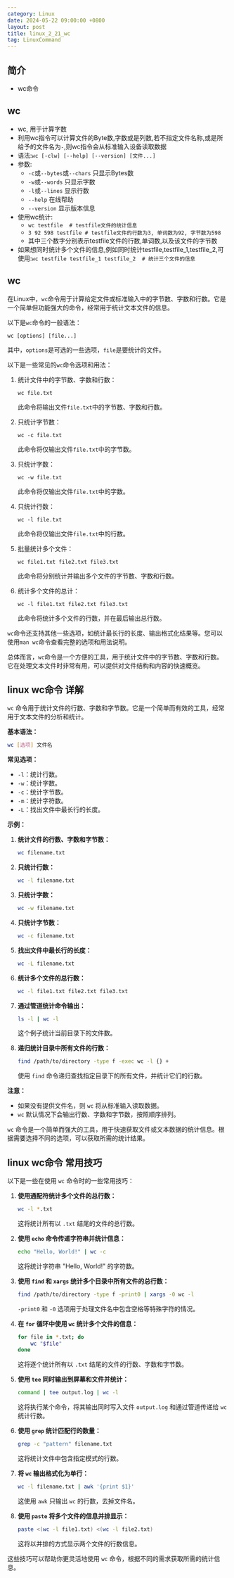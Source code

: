 ```yaml
---
category: Linux
date: 2024-05-22 09:00:00 +0800
layout: post
title: linux_2_21_wc
tag: LinuxCommand
---
```

## 简介

+ wc命令

## wc  

+ wc, 用于计算字数
+ 利用wc指令可以计算文件的Byte数,字数或是列数,若不指定文件名称,或是所给予的文件名为`-`,则wc指令会从标准输入设备读取数据
+ 语法:`wc [-clw] [--help] [--version] [文件...]`
+ 参数:
  + `-c`或`--bytes`或`--chars` 只显示Bytes数
  + `-w`或`--words` 只显示字数
  + `-l`或`--lines` 显示行数
  + `--help` 在线帮助
  + `--version` 显示版本信息
+ 使用wc统计:
  + `wc testfile  # testfile文件的统计信息`
  + `3 92 598 testfile # testfile文件的行数为3, 单词数为92, 字节数为598`
  + 其中三个数字分别表示testfile文件的行数,单词数,以及该文件的字节数
+ 如果想同时统计多个文件的信息,例如同时统计testfile,testfile_1,testfile_2,可使用:`wc testfile testfile_1 testfile_2  # 统计三个文件的信息`

## wc

<!-- + `wc`,命令用于计算字数
+ 利用`wc`指令我们可以计算文件的Byte数，字数，或者是列数，如果不指定文件名称，或者是所给的文件名为`"-"`，则wc指令会从标准如入设备读取数据
+ 语法：`wc [-clw][--help][--version][files...]`
+ 参数：
  + `-c, -bytes, --chars`：只显示Bytes数
  + `-l， --lines`：显示行数
  + `-w, --words`：只显示字数
+ 查看某个目录下的文件数：`ls -l | grep "-" | wc -l` -->

在Linux中，`wc`命令用于计算给定文件或标准输入中的字节数、字数和行数。它是一个简单但功能强大的命令，经常用于统计文本文件的信息。

以下是`wc`命令的一般语法：

```
wc [options] [file...]
```

其中，`options`是可选的一些选项，`file`是要统计的文件。

以下是一些常见的`wc`命令选项和用法：

1. 统计文件中的字节数、字数和行数：
   ```
   wc file.txt
   ```

   此命令将输出文件`file.txt`中的字节数、字数和行数。

2. 只统计字节数：
   ```
   wc -c file.txt
   ```

   此命令将仅输出文件`file.txt`中的字节数。

3. 只统计字数：
   ```
   wc -w file.txt
   ```

   此命令将仅输出文件`file.txt`中的字数。

4. 只统计行数：
   ```
   wc -l file.txt
   ```

   此命令将仅输出文件`file.txt`中的行数。

5. 批量统计多个文件：
   ```
   wc file1.txt file2.txt file3.txt
   ```

   此命令将分别统计并输出多个文件的字节数、字数和行数。

6. 统计多个文件的总计：
   ```
   wc -l file1.txt file2.txt file3.txt
   ```

   此命令将统计多个文件的行数，并在最后输出总行数。

`wc`命令还支持其他一些选项，如统计最长行的长度、输出格式化结果等。您可以使用`man wc`命令查看完整的选项和用法说明。

总体而言，`wc`命令是一个方便的工具，用于统计文件中的字节数、字数和行数。它在处理文本文件时非常有用，可以提供对文件结构和内容的快速概览。

## linux wc命令 详解

`wc` 命令用于统计文件的行数、字数和字节数。它是一个简单而有效的工具，经常用于文本文件的分析和统计。

**基本语法：**
```bash
wc [选项] 文件名
```

**常见选项：**
- `-l`：统计行数。
- `-w`：统计字数。
- `-c`：统计字节数。
- `-m`：统计字符数。
- `-L`：找出文件中最长行的长度。

**示例：**
1. **统计文件的行数、字数和字节数：**
   ```bash
   wc filename.txt
   ```

2. **只统计行数：**
   ```bash
   wc -l filename.txt
   ```

3. **只统计字数：**
   ```bash
   wc -w filename.txt
   ```

4. **只统计字节数：**
   ```bash
   wc -c filename.txt
   ```

5. **找出文件中最长行的长度：**
   ```bash
   wc -L filename.txt
   ```

6. **统计多个文件的总行数：**
   ```bash
   wc -l file1.txt file2.txt file3.txt
   ```

7. **通过管道统计命令输出：**
   ```bash
   ls -l | wc -l
   ```
   这个例子统计当前目录下的文件数。

8. **递归统计目录中所有文件的行数：**
   ```bash
   find /path/to/directory -type f -exec wc -l {} +
   ```
   使用 `find` 命令递归查找指定目录下的所有文件，并统计它们的行数。

**注意：**
- 如果没有提供文件名，则 `wc` 将从标准输入读取数据。
- `wc` 默认情况下会输出行数、字数和字节数，按照顺序排列。

`wc` 命令是一个简单而强大的工具，用于快速获取文件或文本数据的统计信息。根据需要选择不同的选项，可以获取所需的统计结果。

## linux wc命令 常用技巧

以下是一些在使用 `wc` 命令时的一些常用技巧：

1. **使用通配符统计多个文件的总行数：**
   ```bash
   wc -l *.txt
   ```
   这将统计所有以 `.txt` 结尾的文件的总行数。

2. **使用 `echo` 命令传递字符串并统计信息：**
   ```bash
   echo "Hello, World!" | wc -c
   ```
   这将统计字符串 "Hello, World!" 的字符数。

3. **使用 `find` 和 `xargs` 统计多个目录中所有文件的总行数：**
   ```bash
   find /path/to/directory -type f -print0 | xargs -0 wc -l
   ```
   `-print0` 和 `-0` 选项用于处理文件名中包含空格等特殊字符的情况。

4. **在 `for` 循环中使用 `wc` 统计多个文件的信息：**
   ```bash
   for file in *.txt; do
       wc "$file"
   done
   ```
   这将逐个统计所有以 `.txt` 结尾的文件的行数、字数和字节数。

5. **使用 `tee` 同时输出到屏幕和文件并统计：**
   ```bash
   command | tee output.log | wc -l
   ```
   这将执行某个命令，将其输出同时写入文件 `output.log` 和通过管道传递给 `wc` 统计行数。

6. **使用 `grep` 统计匹配行的数量：**
   ```bash
   grep -c "pattern" filename.txt
   ```
   这将统计文件中包含指定模式的行数。

7. **将 `wc` 输出格式化为单行：**
   ```bash
   wc -l filename.txt | awk '{print $1}'
   ```
   这使用 `awk` 只输出 `wc` 的行数，去掉文件名。

8. **使用 `paste` 将多个文件的信息并排显示：**
   ```bash
   paste <(wc -l file1.txt) <(wc -l file2.txt)
   ```
   这将以并排的方式显示两个文件的行数信息。

这些技巧可以帮助你更灵活地使用 `wc` 命令，根据不同的需求获取所需的统计信息。